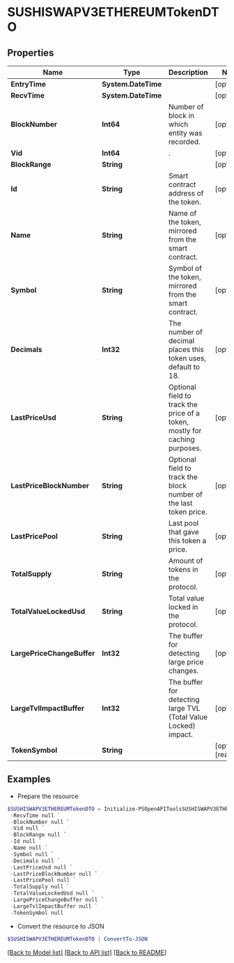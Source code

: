 # SUSHISWAPV3ETHEREUMTokenDTO
## Properties

Name | Type | Description | Notes
------------ | ------------- | ------------- | -------------
**EntryTime** | **System.DateTime** |  | [optional] 
**RecvTime** | **System.DateTime** |  | [optional] 
**BlockNumber** | **Int64** | Number of block in which entity was recorded. | [optional] 
**Vid** | **Int64** | . | [optional] 
**BlockRange** | **String** |  | [optional] 
**Id** | **String** | Smart contract address of the token. | [optional] 
**Name** | **String** | Name of the token, mirrored from the smart contract. | [optional] 
**Symbol** | **String** | Symbol of the token, mirrored from the smart contract. | [optional] 
**Decimals** | **Int32** | The number of decimal places this token uses, default to 18. | [optional] 
**LastPriceUsd** | **String** | Optional field to track the price of a token, mostly for caching purposes. | [optional] 
**LastPriceBlockNumber** | **String** | Optional field to track the block number of the last token price. | [optional] 
**LastPricePool** | **String** | Last pool that gave this token a price. | [optional] 
**TotalSupply** | **String** | Amount of tokens in the protocol. | [optional] 
**TotalValueLockedUsd** | **String** | Total value locked in the protocol. | [optional] 
**LargePriceChangeBuffer** | **Int32** | The buffer for detecting large price changes. | [optional] 
**LargeTvlImpactBuffer** | **Int32** | The buffer for detecting large TVL (Total Value Locked) impact. | [optional] 
**TokenSymbol** | **String** |  | [optional] [readonly] 

## Examples

- Prepare the resource
```powershell
$SUSHISWAPV3ETHEREUMTokenDTO = Initialize-PSOpenAPIToolsSUSHISWAPV3ETHEREUMTokenDTO  -EntryTime null `
 -RecvTime null `
 -BlockNumber null `
 -Vid null `
 -BlockRange null `
 -Id null `
 -Name null `
 -Symbol null `
 -Decimals null `
 -LastPriceUsd null `
 -LastPriceBlockNumber null `
 -LastPricePool null `
 -TotalSupply null `
 -TotalValueLockedUsd null `
 -LargePriceChangeBuffer null `
 -LargeTvlImpactBuffer null `
 -TokenSymbol null
```

- Convert the resource to JSON
```powershell
$SUSHISWAPV3ETHEREUMTokenDTO | ConvertTo-JSON
```

[[Back to Model list]](../README.md#documentation-for-models) [[Back to API list]](../README.md#documentation-for-api-endpoints) [[Back to README]](../README.md)

